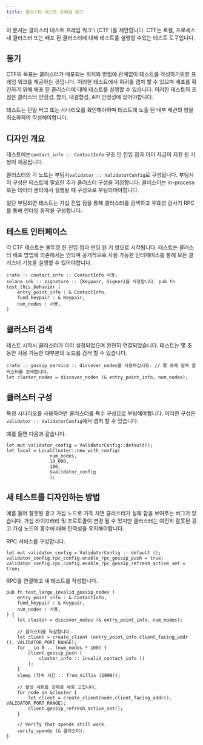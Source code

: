 ```yaml
---
title: 클러스터 테스트 프레임 워크
---
```


이 문서는 클러스터 테스트 프레임 워크 \ (CTF \)를 제안합니다. CTF는 로컬, 프로세스 내 클러스터 또는 배포 된 클러스터에 대해 테스트를 실행할 수있는 테스트 도구입니다.

## 동기

CTF의 목표는 클러스터가 배포되는 위치와 방법에 관계없이 테스트를 작성하기위한 프레임 워크를 제공하는 것입니다. 이러한 테스트에서 회귀를 캡처 할 수 있으며 배포를 확인하기 위해 배포 된 클러스터에 대해 테스트를 실행할 수 있습니다. 이러한 테스트의 초점은 클러스터 안정성, 합의, 내결함성, API 안정성에 있어야합니다.

테스트는 단일 버그 또는 시나리오를 확인해야하며 테스트에 노출 된 내부 배관의 양을 최소화하여 작성해야합니다.

## 디자인 개요

테스트에는`contact_info :: ContactInfo` 구조 인 진입 점과 이미 자금이 지원 된 키 쌍이 제공됩니다.

클러스터의 각 노드는 부팅시`validator :: ValidatorConfig`로 구성됩니다. 부팅시이 구성은 테스트에 필요한 추가 클러스터 구성을 지정합니다. 클러스터는 in-process 또는 데이터 센터에서 실행될 때 구성으로 부팅되어야합니다.

일단 부팅되면 테스트는 가십 진입 점을 통해 클러스터를 검색하고 유효성 검사기 RPC를 통해 런타임 동작을 구성합니다.

## 테스트 인터페이스

각 CTF 테스트는 불투명 한 진입 점과 펀딩 된 키 쌍으로 시작됩니다. 테스트는 클러스터 배포 방법에 의존해서는 안되며 공개적으로 사용 가능한 인터페이스를 통해 모든 클러스터 기능을 실행할 수 있어야합니다.

```text
crate :: contact_info :: ContactInfo 사용;
solana_sdk :: signature :: {Keypair, Signer}를 사용합니다. pub fn test_this_behavior (
    entry_point_info : & ContactInfo,
    fund_keypair : & Keypair,
    num_nodes : 사용,
)
```

## 클러스터 검색

테스트 시작시 클러스터가 이미 설정되었으며 완전히 연결되었습니다. 테스트는 몇 초 동안 사용 가능한 대부분의 노드를 검색 할 수 있습니다.

```text
crate :: gossip_service :: discover_nodes를 사용하십시오. // 몇 초에 걸쳐 클러스터를 검색합니다.
let cluster_nodes = discover_nodes (& entry_point_info, num_nodes);
```

## 클러스터 구성

특정 시나리오를 사용하려면 클러스터를 특수 구성으로 부팅해야합니다. 이러한 구성은`validator :: ValidatorConfig`에서 캡처 할 수 있습니다.

예를 들면 다음과 같습니다.

```text
let mut validator_config = ValidatorConfig::default();
let local = LocalCluster::new_with_config(
                num_nodes,
                10_000,
                100,
                &validator_config
                );
```

## 새 테스트를 디자인하는 방법

예를 들어 잘못된 광고 가십 노드로 가득 차면 클러스터가 실패 함을 보여주는 버그가 있습니다. 가십 라이브러리 및 프로토콜이 변경 될 수 있지만 클러스터는 여전히 잘못된 광고 가십 노드의 홍수에 대해 탄력성을 유지해야합니다.

RPC 서비스를 구성합니다.

```text
let mut validator_config = ValidatorConfig :: default ();
validator_config.rpc_config.enable_rpc_gossip_push = true;
validator_config.rpc_config.enable_rpc_gossip_refresh_active_set = true;
```

RPC를 연결하고 새 테스트를 작성합니다.

```text
pub fn test_large_invalid_gossip_nodes (
    entry_point_info : & ContactInfo,
    fund_keypair : & Keypair,
    num_nodes : 사용,
) {
    let cluster = discover_nodes (& entry_point_info, num_nodes);

    // 클러스터를 독살합니다.
    let client = create_client (entry_point_info.client_facing_addr (), VALIDATOR_PORT_RANGE);
    for _ in 0 .. (num_nodes * 100) {
        client.gossip_push (
            cluster_info :: invalid_contact_info ()
        );
    }
    sleep (지속 시간 :: from_millis (1000));

    // 활성 세트를 강제로 새로 고칩니다.
    for node in &cluster {
        let client = create_client(node.client_facing_addr(), VALIDATOR_PORT_RANGE);
        client.gossip_refresh_active_set();
    }

    // Verify that spends still work.
    verify_spends (& 클러스터);
}
```
